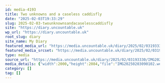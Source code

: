 ```yaml
---
id: media-4193
title: Two unknowns and a caseless caddisfly
date: "2025-02-03T19:33:29"
slug: 2025-02-03-twounknownsandacaselesscaddisfly
site: "https://diary.uncountable.uk"
wp_url: "https://diary.uncountable.uk"
root_slug: diary
site_name: My Diary
featured_media_url: "https://media.uncountable.uk/diary/2025/02/03193330/IMG20250203090102.webp"
featured_media_srcset: "https://media.uncountable.uk/diary/2025/02/03193330/IMG20250203090102-288x300.webp 288w, https://media.uncountable.uk/diary/2025/02/03193330/IMG20250203090102-983x1024.webp 983w, https://media.uncountable.uk/diary/2025/02/03193330/IMG20250203090102-150x150.webp 150w, https://media.uncountable.uk/diary/2025/02/03193330/IMG20250203090102-614x640.webp 614w, https://media.uncountable.uk/diary/2025/02/03193330/IMG20250203090102.webp 2000w"
type: media
source_url: "https://media.uncountable.uk/diary/2025/02/03193330/IMG20250203090102.webp"
media_details: {"width":2000,"height":2084,"file":"IMG20250203090102.webp","filesize":257300,"sizes":{"medium":{"file":"IMG20250203090102-288x300.webp","width":288,"height":300,"filesize":5526,"mime_type":"image/webp","source_url":"https://media.uncountable.uk/diary/2025/02/03193330/IMG20250203090102-288x300.webp"},"large":{"file":"IMG20250203090102-983x1024.webp","width":983,"height":1024,"filesize":30644,"mime_type":"image/webp","source_url":"https://media.uncountable.uk/diary/2025/02/03193330/IMG20250203090102-983x1024.webp"},"thumbnail":{"file":"IMG20250203090102-150x150.webp","width":150,"height":150,"filesize":2098,"mime_type":"image/webp","source_url":"https://media.uncountable.uk/diary/2025/02/03193330/IMG20250203090102-150x150.webp"},"mobwidth":{"file":"IMG20250203090102-614x640.webp","width":614,"height":640,"filesize":15816,"mime_type":"image/webp","source_url":"https://media.uncountable.uk/diary/2025/02/03193330/IMG20250203090102-614x640.webp"},"full":{"file":"IMG20250203090102.webp","width":2000,"height":2084,"mime_type":"image/webp","source_url":"https://media.uncountable.uk/diary/2025/02/03193330/IMG20250203090102.webp"}},"image_meta":{"aperture":"0","credit":"","camera":"","caption":"","created_timestamp":"0","copyright":"","focal_length":"0","iso":"0","shutter_speed":"0","title":"","orientation":"0","keywords":[]}}
category: []
tag: []
---
```


